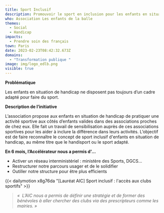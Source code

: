 ```yaml
---
title: Sport Inclusif
description: Promouvoir le sport en inclusion pour les enfants en situation de handicap
who: Association Les enfants de la balle
themes:
  - Social
  - Handicap
impacts:
  - Prendre soin des français
town: Paris
date: 2023-02-23T08:42:32.673Z
domains:
  - "Transformation publique "
image: img/logo_edlb.png
visible: true
---
```

**Problématique**

Les enfants en situation de handicap ne disposent pas toujours d’un cadre adapté pour faire du sport.

**Description de l’initiative**

L’association propose aux enfants en situation de handicap de pratiquer une activité sportive aux côtés d’enfants valides dans des associations proches de chez eux. Elle fait un travail de sensibilisation auprès de ces associations sportives pour les aider à inclure la différence dans leurs activités. L’objectif est de faire reconnaître le concept de sport inclusif d'enfants en situation de handicap, au même titre que le handisport ou le sport adapté.

**En 6 mois, l’Accélérateur nous a permis d'…**

* Activer un réseau interministériel : ministère des Sports, DGCS…
* Restructurer notre parcours usager et de le solidifier
* Outiller notre structure pour être plus efficients

{{< dailymotion x8g76da "\[Lauréat AIC] Sport inclusif : l'accès aux clubs sportifs" >}}

> *«  L’AIC nous a permis de définir une stratégie et de former des bénévoles à aller chercher des clubs via des prescripteurs comme les mairies. »*